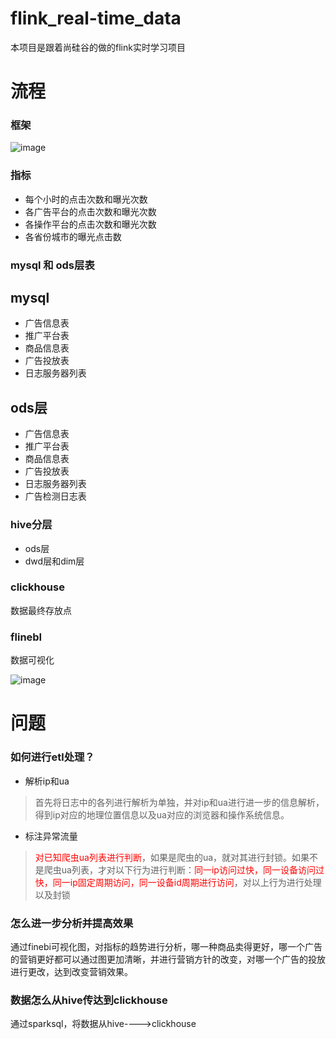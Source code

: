 # flink_real-time_data

本项目是跟着尚硅谷的做的flink实时学习项目

# 流程

### 框架

![image](https://github.com/Pssafe23/flink_real-time_data/assets/88642338/f81fd465-58ef-4951-9a73-9f72aaffcf95)



### 指标

- 每个小时的点击次数和曝光次数
- 各广告平台的点击次数和曝光次数
- 各操作平台的点击次数和曝光次数
- 各省份城市的曝光点击数


### mysql 和 ods层表

## mysql

- 广告信息表
- 推广平台表
- 商品信息表
- 广告投放表
- 日志服务器列表

## ods层

- 广告信息表
- 推广平台表
- 商品信息表
- 广告投放表
- 日志服务器列表
- 广告检测日志表


### hive分层

- ods层
- dwd层和dim层

### clickhouse 

数据最终存放点

### flinebI

数据可视化


![image](https://github.com/Pssafe23/flink_real-time_data/assets/88642338/b175826e-0286-4fdc-a020-f99486a0167e)


# 问题

### 如何进行etl处理？

- 解析ip和ua
> 首先将日志中的各列进行解析为单独，并对ip和ua进行进一步的信息解析，得到ip对应的地理位置信息以及ua对应的浏览器和操作系统信息。

- 标注异常流量
> <font color="#ff0000">对已知爬虫ua列表进行判断</font>，如果是爬虫的ua，就对其进行封锁。如果不是爬虫ua列表，才对以下行为进行判断：<font color="#ff0000">同一ip访问过快，同一设备访问过快，同一ip固定周期访问，同一设备id周期进行访问</font>，对以上行为进行处理以及封锁



### 怎么进一步分析并提高效果

通过finebi可视化图，对指标的趋势进行分析，哪一种商品卖得更好，哪一个广告的营销更好都可以通过图更加清晰，并进行营销方针的改变，对哪一个广告的投放进行更改，达到改变营销效果。


### 数据怎么从hive传达到clickhouse

通过sparksql，将数据从hive---->clickhouse
